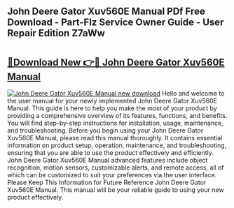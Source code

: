 ## John Deere Gator Xuv560E Manual PDf Free Download - Part-FIz Service Owner Guide - User Repair Edition Z7aWw

# <h2><a href="http://bc93350.oget.top/?id=John+Deere+Gator+Xuv560E+Manual">🔗Download New 👉🔴 John Deere Gator Xuv560E Manual</a></h2>

[![John Deere Gator Xuv560E Manual new download](https://i.imgur.com/5g1atiW.png)](http://bc93350.oget.top/?id=John+Deere+Gator+Xuv560E+Manual)
Hello and welcome to the user manual for your newly implemented John Deere Gator Xuv560E Manual. This guide is here to help you make the most of your product by providing a comprehensive overview of its features, functions, and benefits. You will find step-by-step instructions for installation, usage, maintenance, and troubleshooting. Before you begin using your John Deere Gator Xuv560E Manual, please read this manual thoroughly. It contains essential information on product setup, operation, maintenance, and troubleshooting, ensuring that you are able to use the product effectively and efficiently. John Deere Gator Xuv560E Manual advanced features include object recognition, motion sensors, customizable alerts, and remote access, all of which can be customized to suit your preferences via the user interface. Please Keep This Information for Future Reference John Deere Gator Xuv560E Manual. This manual will be your reliable guide to using your new product effectively.
